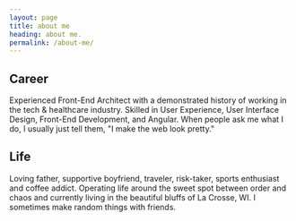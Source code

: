 ```yaml
---
layout: page
title: about me
heading: about me.
permalink: /about-me/
---
```

## Career

Experienced Front-End Architect with a demonstrated history of working in the tech & healthcare industry. Skilled in User Experience, User Interface Design, Front-End Development, and Angular. When people ask me what I do, I usually just tell them, "I make the web look pretty."

## Life

Loving father, supportive boyfriend, traveler, risk-taker, sports enthusiast and coffee addict. Operating life around the sweet spot between order and chaos and currently living in the beautiful bluffs of La Crosse, WI. I sometimes make random things with friends.
